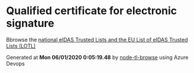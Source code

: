# Qualified certificate for electronic signature 
 Bbrowse the [national eIDAS Trusted Lists and the EU List of eIDAS Trusted Lists (LOTL)](https://webgate.ec.europa.eu/tl-browser/#/) 
 
 
Generated at **Mon 06/01/2020  0:05:19.48** by [node-tl-browse](https://github.com/ymedlop/node-tl-browser) using Azure Devops 
